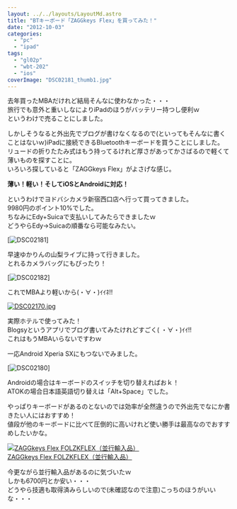 ```yaml
---
layout: ../../layouts/LayoutMd.astro
title: "BTキーボード「ZAGGkeys Flex」を買ってみた！"
date: "2012-10-03"
categories: 
  - "pc"
  - "ipad"
tags: 
  - "gl02p"
  - "wbt-202"
  - "ios"
coverImage: "DSC02181_thumb1.jpg"
---
```


去年買ったMBAだけれど結局そんなに使わなかった・・・  
旅行でも意外と重いしなによりiPadのほうがバッテリー持つし便利ｗ  
というわけで売ることにしました。

しかしそうなると外出先でブログが書けなくなるので(といってもそんなに書くことはないｗ)iPadに接続できるBluetoothキーボードを買うことにしました。  
リュードの折りたたみ式はもう持ってるけれど厚さがあってかさばるので軽くて薄いものを探すことに。  
いろいろ探していると「ZAGGkeys Flex」がよさげな感じ。

**薄い！軽い！そしてiOSとAndroidに対応！**

というわけでヨドバシカメラ新宿西口店へ行って買ってきました。  
9980円のポイント10%でした。  
ちなみにEdy+Suicaで支払いしてみたらできましたｗ  
どうやらEdy→Suicaの順番なら可能なみたい。

[![DSC02181](/wp/images/DSC02181_thumb.jpg "DSC02181")]

早速ゆかりんの山梨ライブに持って行きました。  
とれるカメラバッグにもぴったり！

[![DSC02182](/wp/images/DSC02182_thumb.jpg "DSC02182")]

これでMBAより軽いから(・∀・)ｲｲﾈ!!

[![DSC02170.jpg](/wp/images/10325687666_1ea56cc2c2.jpg)](http://www.flickr.com/photos/67522130@N08/10325687666/ "DSC02170.jpg")

実際ホテルで使ってみた！  
Blogsyというアプリでブログ書いてみたけれどすごく( ・∀・)ｲｲ!!  
これはもうMBAいらないですわｗ

一応Android Xperia SXにもつないでみました。

[![DSC02180](/wp/images/DSC02180_thumb.jpg "DSC02180")]

Androidの場合はキーボードのスイッチを切り替えればおｋ！  
ATOKの場合日本語英語切り替えは「Alt+Space」でした。

やっぱりキーボードがあるのとないのでは効率が全然違うので外出先でなにか書きたい人にはおすすめ！  
値段が他のキーボードに比べて圧倒的に高いけれど使い勝手は最高なのでおすすめしたいかな。

[![ZAGGkeys Flex FOLZKFLEX（並行輸入品）](/wp/images/31cLdtlmPZL._SL75_.jpg)  
ZAGGkeys Flex FOLZKFLEX（並行輸入品）  
](https://www.amazon.co.jp/exec/obidos/ASIN/B0081G87LO/mizuka123-22/ref=nosim)

今更ながら並行輸入品があるのに気づいたｗ  
しかも6700円とか安い・・・  
どうやら技適も取得済みらしいので(未確認なので注意)こっちのほうがいいな・・・

